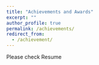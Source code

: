 ```yaml
---
title: "Achievements and Awards"
excerpt: ""
author_profile: true
permalink: /achievements/
redirect_from:
  - /achievement/
---
```


Please check Resume


